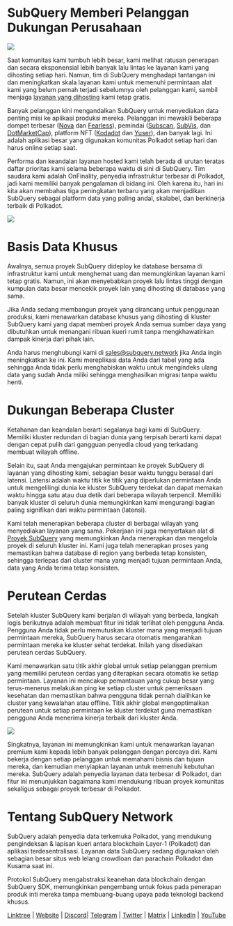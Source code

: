 # SubQuery Memberi Pelanggan Dukungan Perusahaan

![](https://miro.medium.com/max/1400/1*z_StqAT5KeaxQLBCm-xpRQ.jpeg)

Saat komunitas kami tumbuh lebih besar, kami melihat ratusan penerapan dan secara eksponensial lebih banyak lalu lintas ke layanan kami yang dihosting setiap hari. Namun, tim di SubQuery menghadapi tantangan ini dan meningkatkan skala layanan kami untuk memenuhi permintaan alat kami yang belum pernah terjadi sebelumnya oleh pelanggan kami, sambil menjaga [layanan yang dihosting](https://projects.subquery.network/) kami tetap gratis.

Banyak pelanggan kini mengandalkan SubQuery untuk menyediakan data penting misi ke aplikasi produksi mereka. Pelanggan ini mewakili beberapa dompet terbesar ([Nova](https://novawallet.io/) dan [Fearless](https://fearlesswallet.io/)), pemindai ([Subscan](https://www.subscan.io/), [SubVis](https://www.subvis.io/), dan [DotMarketCap](https://www.dotmarketcap.com/)), platform NFT ([Kodadot](https://kodadot.xyz/) dan [Yuser](https://yuser.co/)), dan banyak lagi. Ini adalah aplikasi besar yang digunakan komunitas Polkadot setiap hari dan harus online setiap saat.

Performa dan keandalan layanan hosted kami telah berada di urutan teratas daftar prioritas kami selama beberapa waktu di sini di SubQuery. Tim saudara kami adalah OnFinality, penyedia infrastruktur terbesar di Polkadot, jadi kami memiliki banyak pengalaman di bidang ini. Oleh karena itu, hari ini kita akan membahas tiga peningkatan terbaru yang akan menjadikan SubQuery sebagai platform data yang paling andal, skalabel, dan berkinerja terbaik di Polkadot.

![](https://miro.medium.com/max/1200/1*QckhJzjQqw9czpBMRhXgXQ.gif)

# Basis Data Khusus

Awalnya, semua proyek SubQuery dideploy ke database bersama di infrastruktur kami untuk menghemat uang dan memungkinkan layanan kami tetap gratis. Namun, ini akan menyebabkan proyek lalu lintas tinggi dengan kumpulan data besar mencekik proyek lain yang dihosting di database yang sama.

Jika Anda sedang membangun proyek yang dirancang untuk penggunaan produksi, kami menawarkan database khusus yang dihosting di kluster SubQuery kami yang dapat memberi proyek Anda semua sumber daya yang dibutuhkan untuk menangani ribuan kueri rumit tanpa mengkhawatirkan dampak kinerja dari pihak lain.

Anda harus menghubungi kami di sales@subquery.network jika Anda ingin meningkatkan ke ini. Kami mereplikasi data Anda dari tabel yang ada sehingga Anda tidak perlu menghabiskan waktu untuk mengindeks ulang data yang sudah Anda miliki sehingga menghasilkan migrasi tanpa waktu henti.

# Dukungan Beberapa Cluster

Ketahanan dan keandalan berarti segalanya bagi kami di SubQuery. Memiliki kluster redundan di bagian dunia yang terpisah berarti kami dapat dengan cepat pulih dari gangguan penyedia cloud yang terkadang membuat wilayah offline.

Selain itu, saat Anda mengajukan permintaan ke proyek SubQuery di layanan yang dihosting kami, sebagian besar waktu tunggu berasal dari latensi. Latensi adalah waktu titik ke titik yang diperlukan permintaan Anda untuk mengelilingi dunia ke kluster SubQuery terdekat dan dapat memakan waktu hingga satu atau dua detik dari beberapa wilayah terpencil. Memiliki banyak kluster di seluruh dunia memungkinkan kami mengurangi bagian paling signifikan dari waktu permintaan (latensi).

Kami telah menerapkan beberapa cluster di berbagai wilayah yang menyediakan layanan yang sama. Pekerjaan ini juga menyertakan alat di [Proyek SubQuery](https://project.subquery.network/) yang memungkinkan Anda menerapkan dan mengelola proyek di seluruh kluster ini. Kami juga telah menerapkan proses yang memastikan bahwa database di region yang berbeda tetap konsisten, sehingga terlepas dari cluster mana yang menjadi tujuan permintaan Anda, data yang Anda terima tetap konsisten.

# Perutean Cerdas

Setelah kluster SubQuery kami berjalan di wilayah yang berbeda, langkah logis berikutnya adalah membuat fitur ini tidak terlihat oleh pengguna Anda. Pengguna Anda tidak perlu memutuskan kluster mana yang menjadi tujuan permintaan mereka, SubQuery harus secara otomatis mengarahkan permintaan mereka ke kluster sehat terdekat. Inilah yang disediakan perutean cerdas SubQuery.

Kami menawarkan satu titik akhir global untuk setiap pelanggan premium yang memiliki perutean cerdas yang diterapkan secara otomatis ke setiap permintaan. Layanan ini mencakup pemantauan yang cukup besar yang terus-menerus melakukan ping ke setiap cluster untuk pemeriksaan kesehatan dan memastikan bahwa pengguna tidak pernah dialihkan ke cluster yang kewalahan atau offline. Titik akhir global mengoptimalkan perutean untuk setiap permintaan ke kluster terdekat guna memastikan pengguna Anda menerima kinerja terbaik dari kluster Anda.

![](https://miro.medium.com/max/1000/0*DNXDiABzli0et1MU)

Singkatnya, layanan ini memungkinkan kami untuk menawarkan layanan premium kami kepada lebih banyak pelanggan dengan percaya diri. Kami bekerja dengan setiap pelanggan untuk memahami bisnis dan tujuan mereka, dan kemudian menyiapkan layanan untuk memenuhi kebutuhan mereka. SubQuery adalah penyedia layanan data terbesar di Polkadot, dan fitur ini menunjukkan bagaimana kami mendukung ribuan proyek komunitas sekaligus sebagai proyek terbesar di Polkadot.

# Tentang SubQuery Network

SubQuery adalah penyedia data terkemuka Polkadot, yang mendukung pengindeksan & lapisan kueri antara blockchain Layer-1 (Polkadot) dan aplikasi terdesentralisasi. Layanan data SubQuery sedang digunakan oleh sebagian besar situs web lelang crowdloan dan parachain Polkadot dan Kusama saat ini.

Protokol SubQuery mengabstraksi keanehan data blockchain dengan SubQuery SDK, memungkinkan pengembang untuk fokus pada penerapan produk inti mereka tanpa membuang-buang upaya pada teknologi backend khusus.

[Linktree](https://linktr.ee/subquerynetwork) | [Website](https://subquery.network/) | [Discord](https://discord.com/invite/78zg8aBSMG)| [Telegram](https://t.me/subquerynetwork) | [Twitter](https://twitter.com/subquerynetwork) | [Matrix](https://matrix.to/#/#subquery:matrix.org) | [LinkedIn](https://www.linkedin.com/company/subquery) | [YouTube](https://www.youtube.com/channel/UCi1a6NUUjegcLHDFLr7CqLw)
